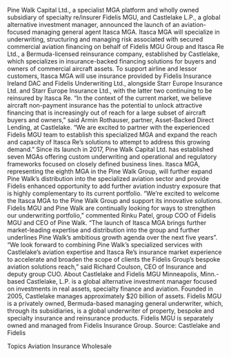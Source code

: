 Pine Walk Capital Ltd., a specialist MGA platform and wholly owned subsidiary of specialty re/insurer Fidelis MGU, and Castlelake L.P., a global alternative investment manager, announced the launch of an aviation-focused managing general agent Itasca MGA.
Itasca MGA will specialize in underwriting, structuring and managing risk associated with secured commercial aviation financing on behalf of Fidelis MGU Group and Itasca Re Ltd., a Bermuda-licensed reinsurance company, established by Castlelake, which specializes in insurance-backed financing solutions for buyers and owners of commercial aircraft assets.
To support airline and lessor customers, Itasca MGA will use insurance provided by Fidelis Insurance Ireland DAC and Fidelis Underwriting Ltd., alongside Starr Europe Insurance Ltd. and Starr Europe Insurance Ltd., with the latter two continuing to be reinsured by Itasca Re.
“In the context of the current market, we believe aircraft non-payment insurance has the potential to unlock attractive financing that is increasingly out of reach for a large subset of aircraft buyers and owners,” said Armin Rothauser, partner, Asset-Backed Direct Lending, at Castlelake. “We are excited to partner with the experienced Fidelis MGU team to establish this specialized MGA and expand the reach and capacity of Itasca Re’s solutions to attempt to address this growing demand.”
Since its launch in 2017, Pine Walk Capital Ltd. has established seven MGAs offering custom underwriting and operational and regulatory frameworks focused on closely defined business lines. Itasca MGA, representing the eighth MGA in the Pine Walk Group, will further expand Pine Walk’s distribution into the specialized aviation sector and provide Fidelis enhanced opportunity to add further aviation industry exposure that is highly complementary to its current portfolio.
“We’re excited to welcome the Itasca MGA to the Pine Walk Group and support its innovative solutions. Fidelis MGU and Pine Walk are continually looking for ways to strengthen our underwriting portfolio,” commented Rinku Patel, group COO of Fidelis MGU and CEO of Pine Walk. “The launch of Itasca MGA brings further market-leading expertise and distribution into the group and further underlines Pine Walk’s ambitious growth agenda over the next five years”.
“We look forward to combining Pine Walk’s specialized services with Castlelake’s aviation expertise and Itasca Re’s insurance market experience to accelerate and broaden the scope of clients the Fidelis Group’s bespoke aviation solutions reach,” said Richard Coulson, CEO of Insurance and deputy group CUO.
About Castlelake and Fidelis MGU
Minneapolis, Minn.-based Castlelake, L.P. is a global alternative investment manager focused on investments in real assets, specialty finance and aviation. Founded in 2005, Castlelake manages approximately $20 billion of assets.
Fidelis MGU is a privately owned, Bermuda-based managing general underwriter, which, through its subsidiaries, is a global underwriter of property, bespoke and specialty insurance and reinsurance products. Fidelis MGU is separately owned and managed from Fidelis Insurance Group.
Source: Castlelake and Fidelis

Topics
Aviation
Insurance Wholesale
